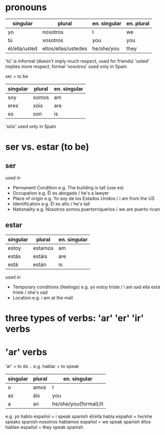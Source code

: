 # pronouns

| singular|   plural|  en. singular   | en. plural|
|------|-----------|------|-------|
|yo    | nosotros  |  I   | we    |
|tú    | vosotros  |  you | you   |
|él/ella/usted  | ellos/ellas/ustedes|  he/she/you  | they  |


'tú' is informal (doesn't imply much respect, used for friends)
'usted' implies more respect, formal 
'vosotros' used only in Spain

ser = to be

| singular|plural|en. singular|
|---------|------|------------|
|soy  | somos  |  am |
|eres | sóis   |  are|
|es   | son    |  is |

'sóis' used only in Spain

# ser vs. estar (to be)
## ser
used in 
- Permanent Condition
    e.g. The building is tall (use es)
- Occupation
    e.g. Él es abogado / he's a lawyer
- Place of origin
    e.g. Yo soy de los Estados Unidos / i am from the US
- Identification
    e.g. Él es alto / he's tall
- Nationality
    e.g. Nosotros somos puertorriqueños / we are puerto rican


## estar
| singular|   plural|  en. singular   |
|------|-----------|------|
|estoy  | estamos |  am   |
|estás  | estáis  |  are  |
|está   | están   |  is   |

used in
- Temporary conditions (feelings)
    e.g. yo estoy triste / i am sad
         ella está triste / she's sad
- Location
    e.g. i am at the mall

# three types of verbs: 'ar' 'er' 'ir' verbs
# 'ar' verbs
'ar' = to do ..
e.g. hablar = to speak

| singular|   plural|  en. singular   |
|------|-----------|------|
|o  | amos | I    |
|as | áis  | you  |
|a  | an   | he/she/you(formal)/it |

e.g. 
yo hablo español = i speak spanish
él/ella habla español = he/she speaks spanish
nosotros hablamos español = we speak spanish
éllos hablan español = they  speak spanish

